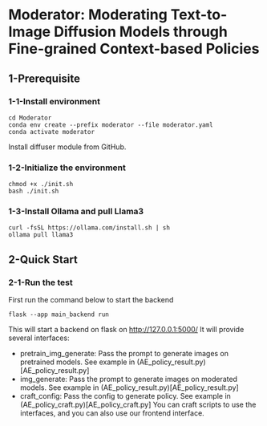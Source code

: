# Moderator: Moderating Text-to-Image Diffusion Models through Fine-grained Context-based Policies

## 1-Prerequisite

### 1-1-Install environment

```shell
cd Moderator
conda env create --prefix moderator --file moderator.yaml
conda activate moderator
```

Install diffuser module from GitHub.

### 1-2-Initialize the environment

```shell
chmod +x ./init.sh
bash ./init.sh
```

### 1-3-Install Ollama and pull Llama3
```shell
curl -fsSL https://ollama.com/install.sh | sh
ollama pull llama3
```

## 2-Quick Start

### 2-1-Run the test
First run the command below to start the backend
```shell
flask --app main_backend run
```
This will start a backend on flask on http://127.0.0.1:5000/
It will provide several interfaces:
- pretrain_img_generate: Pass the prompt to generate images on pretrained models. See example in (AE_policy_result.py)[AE_policy_result.py]
- img_generate: Pass the prompt to generate images on moderated models. See example in (AE_policy_result.py)[AE_policy_result.py]
- craft_config: Pass the config to generate policy. See example in (AE_policy_craft.py)[AE_policy_craft.py]
You can craft scripts to use the interfaces, and you can also use our frontend interface.